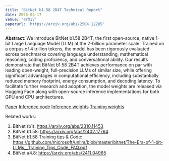 ```yaml
---
title: "BitNet b1.58 2B4T Technical Report"
date: 2025-04-17
venue: 'arXiv'
paperurl: 'https://arxiv.org/abs/2504.12285'
---
```

<b>Abstract</b>: We introduce BitNet b1.58 2B4T, the first open-source, native 1-bit Large Language Model (LLM) at the 2-billion parameter scale. Trained on a corpus of 4 trillion tokens, the model has been rigorously evaluated across benchmarks covering language understanding, mathematical reasoning, coding proficiency, and conversational ability. Our results demonstrate that BitNet b1.58 2B4T achieves performance on par with leading open-weight, full-precision LLMs of similar size, while offering significant advantages in computational efficiency, including substantially reduced memory footprint, energy consumption, and decoding latency. To facilitate further research and adoption, the model weights are released via Hugging Face along with open-source inference implementations for both GPU and CPU architectures.

[Paper](https://arxiv.org/abs/2504.12285) 
[Inference code](https://github.com/microsoft/BitNet)
[Inference weights](https://huggingface.co/microsoft/bitnet-b1.58-2B-4T)
[Training weights](https://huggingface.co/microsoft/bitnet-b1.58-2B-4T-bf16)

Related works:
  1. BitNet (b1): https://arxiv.org/abs/2310.11453
  2. BitNet b1.58: https://arxiv.org/abs/2402.17764
  3. BitNet b1.58 Training tips & Code: https://github.com/microsoft/unilm/blob/master/bitnet/The-Era-of-1-bit-LLMs__Training_Tips_Code_FAQ.pdf
  4. BitNet a4.8: https://arxiv.org/abs/2411.04965
